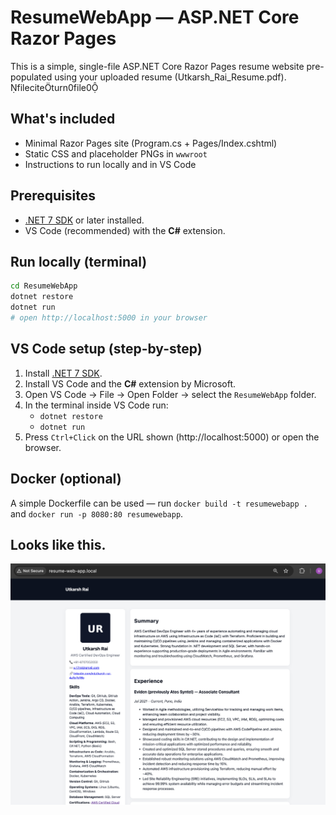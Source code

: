# ResumeWebApp — ASP.NET Core Razor Pages

This is a simple, single-file ASP.NET Core Razor Pages resume website pre-populated using your uploaded resume (Utkarsh_Rai_Resume.pdf). fileciteturn0file0

## What's included
- Minimal Razor Pages site (Program.cs + Pages/Index.cshtml)
- Static CSS and placeholder PNGs in `wwwroot`
- Instructions to run locally and in VS Code

## Prerequisites
- [.NET 7 SDK](https://dotnet.microsoft.com/download) or later installed.
- VS Code (recommended) with the **C#** extension.

## Run locally (terminal)
```bash
cd ResumeWebApp
dotnet restore
dotnet run
# open http://localhost:5000 in your browser
```

## VS Code setup (step-by-step)
1. Install [.NET 7 SDK](https://dotnet.microsoft.com/download).
2. Install VS Code and the **C#** extension by Microsoft.
3. Open VS Code → File → Open Folder → select the `ResumeWebApp` folder.
4. In the terminal inside VS Code run:
   - `dotnet restore`
   - `dotnet run`
5. Press `Ctrl+Click` on the URL shown (http://localhost:5000) or open the browser.

## Docker (optional)
A simple Dockerfile can be used — run `docker build -t resumewebapp .` and `docker run -p 8080:80 resumewebapp`.

## Looks like this.
![alt text](image.png)

